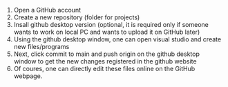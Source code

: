 1. Open a GitHub account
2. Create a new repository (folder for projects)
3. Insall github desktop version (optional, it is required only if someone wants to work on local PC and wants to upload it on GitHub later)
4. Using the github desktop window, one can open visual studio and create new files/programs
5. Next, click commit to main and push origin on the github desktop window to get the new changes registered in the github website
6. Of coures, one can directly edit these files online on the GitHub webpage.
